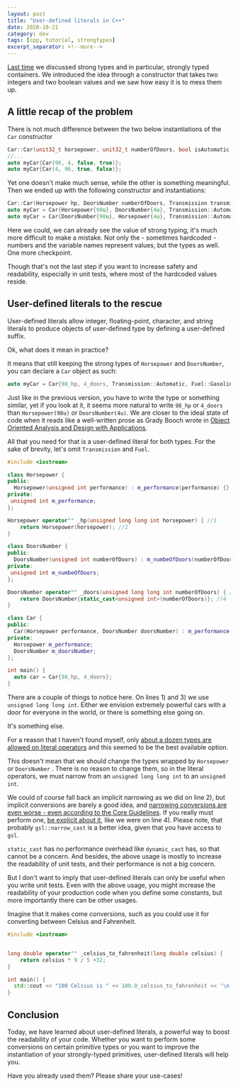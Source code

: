 ```yaml
---
layout: post
title: "User-defined literals in C++"
date: 2020-10-21
category: dev
tags: [cpp, tutorial, strongtypes]
excerpt_separator: <!--more-->
---
```

[Last time](https://www.sandordargo.com/blog/2020/10/14/strong-types-for-containers) we discussed strong types and in particular, strongly typed containers. We introduced the idea through a constructor that takes two integers and two boolean values and we saw how easy it is to mess them up.
<!--more-->

## A little recap of the problem

There is not much difference between the two below instantiations of the `Car` constructor
```cpp
Car::Car(unit32_t horsepower, unit32_t numberOfDoors, bool isAutomatic, bool isElectric);
//...
auto myCar{Car(96, 4, false, true)};
auto myCar{Car(4, 96, true, false)};
```

Yet one doesn't make much sense, while the other is something meaningful. Then we ended up with the following constructor and instantiations:

```cpp
Car::Car(Horsepower hp, DoorsNumber numberOfDoors, Transmission transmission, Fuel fuel);
auto myCar = Car{Horsepower{98u}, DoorsNumber{4u}, Transmission::Automatic, Fuel::Gasoline};
auto myCar = Car{DoorsNumber{98u}, Horsepower{4u}, Transmission::Automatic, Fuel::Gasoline}; // Really?
```

Here we could, we can already see the value of strong typing, it's much more difficult to make a mistake. Not only the - sometimes hardcoded - numbers and the variable names represent values, but the types as well. One more checkpoint.

Though that's not the last step if you want to increase safety and readability, especially in unit tests, where most of the hardcoded values reside.


## User-defined literals to the rescue

User-defined literals allow integer, floating-point, character, and string literals to produce objects of user-defined type by defining a user-defined suffix.

Ok, what does it mean in practice?

It means that still keeping the strong types of `Horsepower` and `DoorsNumber`, you can declare a `Car` object as such:

```cpp
auto myCar = Car{98_hp, 4_doors, Transmission::Automatic, Fuel::Gasoline};
```

Just like in the previous version, you have to write the type or something similar, yet if you look at it, it seems more natural to write `98_hp` or `4_doors` than `Horsepower(98u)` or `DoorsNumber(4u)`. We are closer to the ideal state of code when it reads like a well-written prose as Grady Booch wrote in [Object
Oriented Analysis and Design with Applications](https://amzn.to/3jR0mXn).

All that you need for that is a user-defined literal for both types. For the sake of brevity, let's omit `Transmission` and `Fuel`.

```cpp
#include <iostream>

class Horsepower {
public:
  Horsepower(unsigned int performance) : m_performance(performance) {}
private:
 unsigned int m_performance;
};

Horsepower operator"" _hp(unsigned long long int horsepower) { //1
    return Horsepower(horsepower); //2
}

class DoorsNumber {
public:
  DoorsNumber(unsigned int numberOfDoors) : m_numbeOfDoors(numberOfDoors) {}
private:
 unsigned int m_numbeOfDoors;
};

DoorsNumber operator"" _doors(unsigned long long int numberOfDoors) { //3
    return DoorsNumber{static_cast<unsigned int>(numberOfDoors)}; //4
}

class Car {
public:
  Car(Horsepower performance, DoorsNumber doorsNumber) : m_performance(performance), m_doorsNumber(doorsNumber) {}
private:
  Horsepower m_performance;
  DoorsNumber m_doorsNumber;
};

int main() {
  auto car = Car{98_hp, 4_doors};
}
```

There are a couple of things to notice here. On lines 1) and 3) we use `unsigned long long int`. Either we envision extremely powerful cars with a door for everyone in the world, or there is something else going on.

It's something else.

For a reason that I haven't found myself, only [about a dozen types are allowed on literal operators](https://en.cppreference.com/w/cpp/language/user_literal) and this seemed to be the best available option.

This doesn't mean that we should change the types wrapped by `Horsepower` or `DoorsNumber` . There is no reason to change them, so in the literal operators, we must narrow from an `unsigned long long int` to an `unsigned int`. 

We could of course fall back an implicit narrowing as we did on line 2), but implicit conversions are barely a good idea, and [narrowing conversions are even worse - even according to the Core Guidelines](http://isocpp.github.io/CppCoreGuidelines/CppCoreGuidelines#Res-narrowing). If you really must perform one, [be explicit about it](http://isocpp.github.io/CppCoreGuidelines/CppCoreGuidelines#Res-casts-named), like we were on line 4). Please note, that probably `gsl::narrow_cast` is a better idea, given that you have access to `gsl`.

`static_cast` has no performance overhead like `dynamic_cast` has, so that cannot be a concern. And besides, the above usage is mostly to increase the readability of unit tests, and their performance is not a big concern.

But I don't want to imply that user-defined literals can only be useful when you write unit tests. Even with the above usage, you might increase the readability of your production code when you define some constants, but more importantly there can be other usages.

Imagine that it makes come conversions, such as you could use it for converting between Celsius and Fahrenheit.

```cpp
#include <iostream>


long double operator"" _celsius_to_fahrenheit(long double celsius) {
    return celsius * 9 / 5 +32;
}

int main() {
  std::cout << "100 Celsius is " << 100.0_celsius_to_fahrenheit << '\n';
}
```

## Conclusion

Today, we have learned about user-defined literals, a powerful way to boost the readability of your code. Whether you want to perform some conversions on certain primitive types or you want to improve the instantiation of your strongly-typed primitives, user-defined literals will help you.

Have you already used them? Please share your use-cases!